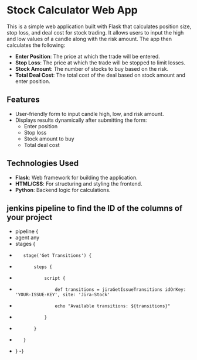 # Stock Calculator Web App

This is a simple web application built with Flask that calculates position size, stop loss, and deal cost for stock trading. It allows users to input the high and low values of a candle along with the risk amount. The app then calculates the following:

- **Enter Position**: The price at which the trade will be entered.
- **Stop Loss**: The price at which the trade will be stopped to limit losses.
- **Stock Amount**: The number of stocks to buy based on the risk.
- **Total Deal Cost**: The total cost of the deal based on stock amount and enter position.

## Features

- User-friendly form to input candle high, low, and risk amount.
- Displays results dynamically after submitting the form:
  - Enter position
  - Stop loss
  - Stock amount to buy
  - Total deal cost

## Technologies Used

- **Flask**: Web framework for building the application.
- **HTML/CSS**: For structuring and styling the frontend.
- **Python**: Backend logic for calculations.


## jenkins pipeline to find the ID of the columns of your project
- pipeline {
-    agent any
-    stages {
-        stage('Get Transitions') {
-            steps {
-                script {
-                    def transitions = jiraGetIssueTransitions idOrKey: 'YOUR-ISSUE-KEY', site: 'Jira-Stock'
-                    echo "Available transitions: ${transitions}"
-                }
-            }
-        }
-    }
-}